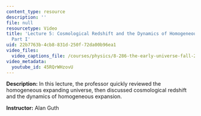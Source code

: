```yaml
---
content_type: resource
description: ''
file: null
resourcetype: Video
title: 'Lecture 5: Cosmological Redshift and the Dynamics of Homogeneous Expansion,
  Part I'
uid: 22b7763b-4cb8-831d-250f-72da00b96ea1
video_files:
  video_captions_file: /courses/physics/8-286-the-early-universe-fall-2013/video-lectures/lecture-5-cosmological-redshift-and-the-dynamics-of-homogeneous-expansion/45RQrWHzovU.vtt
video_metadata:
  youtube_id: 45RQrWHzovU
---
```


**Description:** In this lecture, the professor quickly reviewed the homogeneous expanding universe, then discussed cosmological redshift and the dynamics of homogeneous expansion.

**Instructor:** Alan Guth